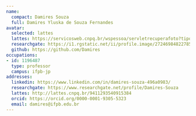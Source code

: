 ```yaml
---
name:
  compact: Damires Souza
  full: Damires Yluska de Souza Fernandes
avatar:
  selected: lattes
  lattes: https://servicosweb.cnpq.br/wspessoa/servletrecuperafoto?tipo=1&id=K4723625Y5
  researchgate: https://i1.rgstatic.net/ii/profile.image/272469848227856-1441973283071_Q128/Damires-Souza.jpg
  github: https://github.com/Damires
occupations:
- id: 1196487
  type: professor
  campus: ifpb-jp
addresses:
  linkedin: https://www.linkedin.com/in/damires-souza-496a0983/
  researchgate: https://www.researchgate.net/profile/Damires-Souza
  lattes: http://lattes.cnpq.br/9411293540915384
  orcid: https://orcid.org/0000-0001-9305-5323
  email: damires@ifpb.edu.br
---
```

